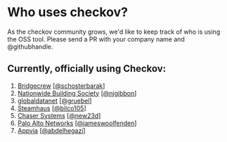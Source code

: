 # Who uses checkov?

As the checkov community grows, we'd like to keep track of who is using the OSS tool. 
Please send a PR with your company name and @githubhandle.

## Currently, officially using Checkov:

1. [Bridgecrew](https://bridgecrew.io/) [[@schosterbarak](https://github.com/schosterbarak)]
1. [Nationwide Building Society](https://www.nationwide.co.uk/) [[@njgibbon](https://github.com/njgibbon)]
1. [globaldatanet](https://globaldatanet.com/) [[@gruebel](https://github.com/gruebel)]
1. [Steamhaus](https://www.steamhaus.co.uk/) [[@bilco105](https://github.com/bilco105)]
1. [Chaser Systems](https://chasersystems.com/) [[@new23d](https://github.com/new23d)]
1. [Palo Alto Networks](https://www.paloaltonetworks.com/) [[@jameswoolfenden](https://github.com/JamesWoolfenden)]
1. [Appvia](https://www.appvia.io/) [[@abdelhegazi](https://github.com/abdelhegazi)]
